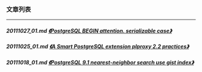 ### 文章列表  
----  
##### 20111027_01.md   [《PostgreSQL BEGIN attention. serializable case》](20111027_01.md)  
##### 20111025_01.md   [《A Smart PostgreSQL extension plproxy 2.2 practices》](20111025_01.md)  
##### 20111018_01.md   [《PostgreSQL 9.1 nearest-neighbor search use gist index》](20111018_01.md)  
